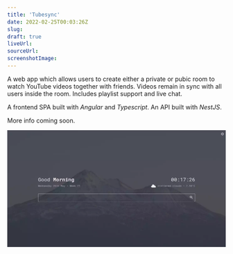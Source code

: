 ```yaml
---
title: 'Tubesync'
date: 2022-02-25T00:03:26Z
slug:
draft: true
liveUrl: 
sourceUrl: 
screenshotImage:
---
```


A web app which allows users to create either a private or pubic room to watch YouTube videos together with friends. Videos remain in sync with all users inside the room. Includes playlist support and live chat.

A frontend SPA built with _Angular_ and _Typescript_.
An API built with _NestJS_.

<!--more-->

More info coming soon.

![test](tubesync-screenshot.webp)
